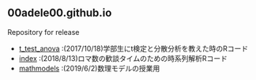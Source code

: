 ## 00adele00.github.io

Repository for release

* [t_test_anova](https://00adele00.github.io/t_test_anova.html) :(2017/10/18)学部生にt検定と分散分析を教えた時のRコード
* [index](https://00adele00.github.io/index.html) :(2018/8/13)ロマ数の歓談タイムのための時系列解析Rコード
* [mathmodels](https://00adele00.github.io/mathmodels.html) :(2019/6/2)数理モデルの授業用
